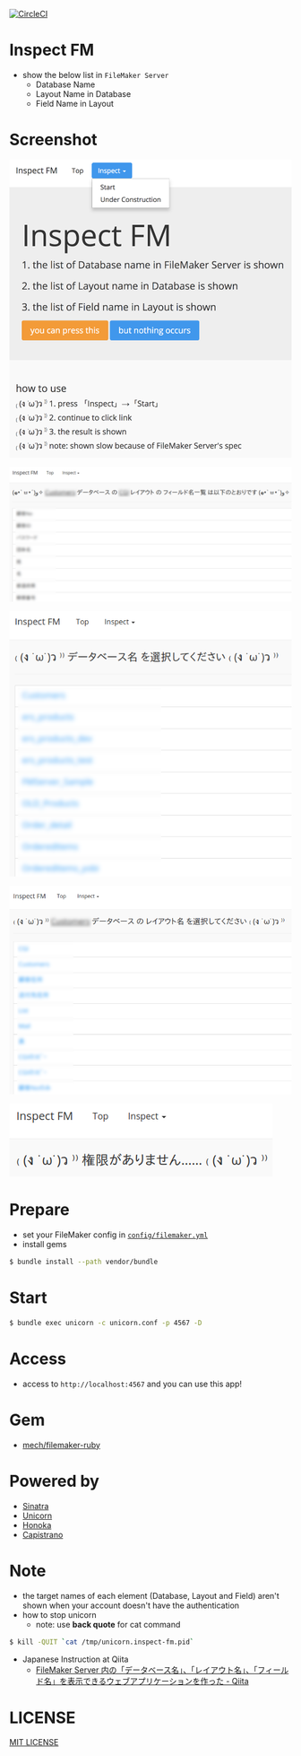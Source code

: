 [![CircleCI](https://circleci.com/gh/nikukyugamer/inspect-fm.svg?style=svg)](https://circleci.com/gh/nikukyugamer/inspect-fm)

# Inspect FM
- show the below list in `FileMaker Server`
    - Database Name
    - Layout Name in Database
    - Field Name in Layout

# Screenshot
![inspect_fm_01](inspect_fm_01.png "inspect_fm_01")

![inspect_fm_02](inspect_fm_02.png "inspect_fm_02")

![inspect_fm_03](inspect_fm_03.png "inspect_fm_03")

![inspect_fm_04](inspect_fm_04.png "inspect_fm_04")

![inspect_fm_05](inspect_fm_05.png "inspect_fm_05")

# Prepare
- set your FileMaker config in [`config/filemaker.yml`](/config/filemaker.yml)
- install gems

```bash
$ bundle install --path vendor/bundle
```

# Start

```bash
$ bundle exec unicorn -c unicorn.conf -p 4567 -D
```

# Access
- access to `http://localhost:4567` and you can use this app!

# Gem
- [mech/filemaker-ruby](https://github.com/mech/filemaker-ruby)

# Powered by
- [Sinatra](http://www.sinatrarb.com/)
- [Unicorn](https://bogomips.org/unicorn/)
- [Honoka](http://honokak.osaka/)
- [Capistrano](http://capistranorb.com/)

# Note
- the target names of each element (Database, Layout and Field) aren't shown when your account doesn't have the authentication
- how to stop unicorn
    - note: use **back quote** for cat command

```bash
$ kill -QUIT `cat /tmp/unicorn.inspect-fm.pid`
```

- Japanese Instruction at Qiita
    - [FileMaker Server 内の「データベース名」、「レイアウト名」、「フィールド名」を表示できるウェブアプリケーションを作った \- Qiita](https://qiita.com/corselia/items/cae878f0c94fa990402e)

# LICENSE
[MIT LICENSE](/LICENSE)
